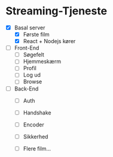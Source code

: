 
# Streaming-Tjeneste

* [x] Basal server
  * [x] Første film
  * [x] React + Nodejs kører
* [ ] Front-End
  * [ ] Søgefelt
  * [ ] Hjemmeskærm
  * [ ] Profil
  * [ ] Log ud
  * [ ] Browse
* [ ] Back-End
  * [ ] Auth
  * [ ] Handshake
  * [ ] Encoder
  * [ ] Sikkerhed
  * [ ] Flere film...

